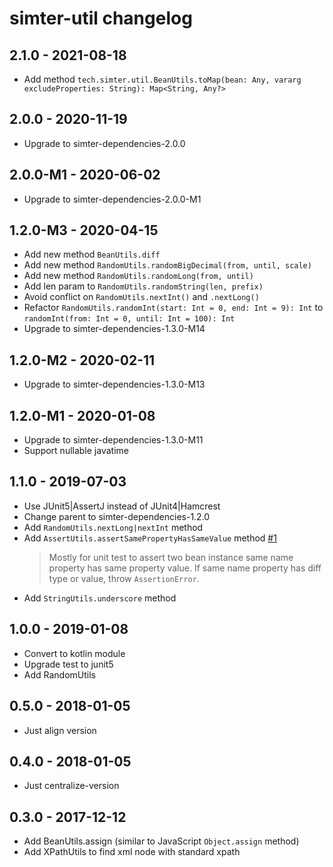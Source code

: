 # simter-util changelog

## 2.1.0 - 2021-08-18

- Add method `tech.simter.util.BeanUtils.toMap(bean: Any, vararg excludeProperties: String): Map<String, Any?>`

## 2.0.0 - 2020-11-19

- Upgrade to simter-dependencies-2.0.0

## 2.0.0-M1 - 2020-06-02

- Upgrade to simter-dependencies-2.0.0-M1

## 1.2.0-M3 - 2020-04-15

- Add new method `BeanUtils.diff`
- Add new method `RandomUtils.randomBigDecimal(from, until, scale)`
- Add new method `RandomUtils.randomLong(from, until)`
- Add len param to `RandomUtils.randomString(len, prefix)`
- Avoid conflict on `RandomUtils.nextInt()` and `.nextLong()`
- Refactor `RandomUtils.randomInt(start: Int = 0, end: Int = 9): Int` to `randomInt(from: Int = 0, until: Int = 100): Int`
- Upgrade to simter-dependencies-1.3.0-M14

## 1.2.0-M2 - 2020-02-11

- Upgrade to simter-dependencies-1.3.0-M13

## 1.2.0-M1 - 2020-01-08

- Upgrade to simter-dependencies-1.3.0-M11
- Support nullable javatime

## 1.1.0 - 2019-07-03

- Use JUnit5|AssertJ instead of JUnit4|Hamcrest
- Change parent to simter-dependencies-1.2.0
- Add `RandomUtils.nextLong|nextInt` method
- Add `AssertUtils.assertSamePropertyHasSameValue` method [#1](https://github.com/simter/simter-util/issues/1)
    > Mostly for unit test to assert two bean instance same name property has same property value.
    > If same name property has diff type or value, throw `AssertionError`.
- Add `StringUtils.underscore` method

## 1.0.0 - 2019-01-08

- Convert to kotlin module
- Upgrade test to junit5
- Add RandomUtils

## 0.5.0 - 2018-01-05

- Just align version

## 0.4.0 - 2018-01-05

- Just centralize-version

## 0.3.0 - 2017-12-12

- Add BeanUtils.assign (similar to JavaScript `Object.assign` method)
- Add XPathUtils to find xml node with standard xpath